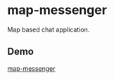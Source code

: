 # map-messenger
Map based chat application.

## Demo
[map-messenger](https://fierce-fortress-1196.herokuapp.com/)
